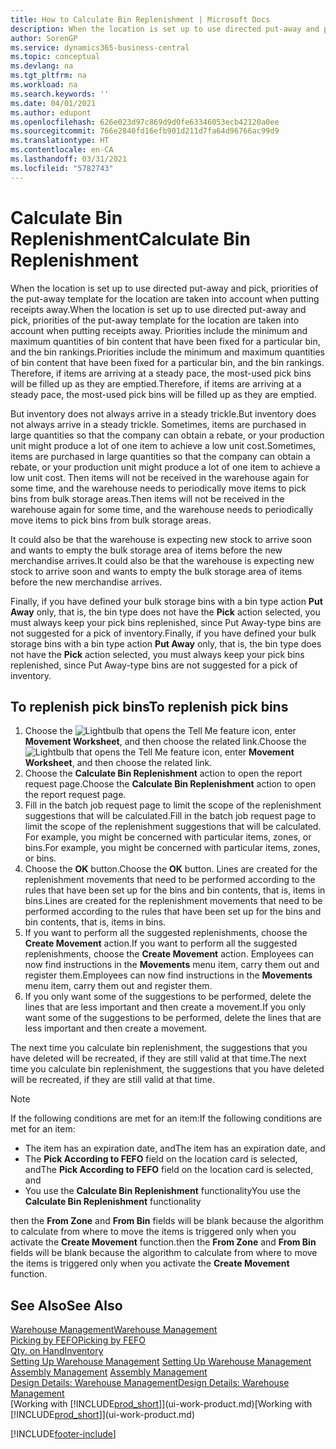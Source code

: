 ```yaml
---
title: How to Calculate Bin Replenishment | Microsoft Docs
description: When the location is set up to use directed put-away and pick, priorities of the put-away template for the location are taken into account when putting receipts away.
author: SorenGP
ms.service: dynamics365-business-central
ms.topic: conceptual
ms.devlang: na
ms.tgt_pltfrm: na
ms.workload: na
ms.search.keywords: ''
ms.date: 04/01/2021
ms.author: edupont
ms.openlocfilehash: 626e023d97c869d9d0fe63346053ecb42120a0ee
ms.sourcegitcommit: 766e2840fd16efb901d211d7fa64d96766ac99d9
ms.translationtype: HT
ms.contentlocale: en-CA
ms.lasthandoff: 03/31/2021
ms.locfileid: "5782743"
---
```

# <a name="calculate-bin-replenishment"></a><span data-ttu-id="d5663-103">Calculate Bin Replenishment</span><span class="sxs-lookup"><span data-stu-id="d5663-103">Calculate Bin Replenishment</span></span>
<span data-ttu-id="d5663-104">When the location is set up to use directed put-away and pick, priorities of the put-away template for the location are taken into account when putting receipts away.</span><span class="sxs-lookup"><span data-stu-id="d5663-104">When the location is set up to use directed put-away and pick, priorities of the put-away template for the location are taken into account when putting receipts away.</span></span> <span data-ttu-id="d5663-105">Priorities include the minimum and maximum quantities of bin content that have been fixed for a particular bin, and the bin rankings.</span><span class="sxs-lookup"><span data-stu-id="d5663-105">Priorities include the minimum and maximum quantities of bin content that have been fixed for a particular bin, and the bin rankings.</span></span> <span data-ttu-id="d5663-106">Therefore, if items are arriving at a steady pace, the most-used pick bins will be filled up as they are emptied.</span><span class="sxs-lookup"><span data-stu-id="d5663-106">Therefore, if items are arriving at a steady pace, the most-used pick bins will be filled up as they are emptied.</span></span>  

<span data-ttu-id="d5663-107">But inventory does not always arrive in a steady trickle.</span><span class="sxs-lookup"><span data-stu-id="d5663-107">But inventory does not always arrive in a steady trickle.</span></span> <span data-ttu-id="d5663-108">Sometimes, items are purchased in large quantities so that the company can obtain a rebate, or your production unit might produce a lot of one item to achieve a low unit cost.</span><span class="sxs-lookup"><span data-stu-id="d5663-108">Sometimes, items are purchased in large quantities so that the company can obtain a rebate, or your production unit might produce a lot of one item to achieve a low unit cost.</span></span> <span data-ttu-id="d5663-109">Then items will not be received in the warehouse again for some time, and the warehouse needs to periodically move items to pick bins from bulk storage areas.</span><span class="sxs-lookup"><span data-stu-id="d5663-109">Then items will not be received in the warehouse again for some time, and the warehouse needs to periodically move items to pick bins from bulk storage areas.</span></span>  

<span data-ttu-id="d5663-110">It could also be that the warehouse is expecting new stock to arrive soon and wants to empty the bulk storage area of items before the new merchandise arrives.</span><span class="sxs-lookup"><span data-stu-id="d5663-110">It could also be that the warehouse is expecting new stock to arrive soon and wants to empty the bulk storage area of items before the new merchandise arrives.</span></span>  

<span data-ttu-id="d5663-111">Finally, if you have defined your bulk storage bins with a bin type action **Put Away** only, that is, the bin type does not have the **Pick** action selected, you must always keep your pick bins replenished, since Put Away-type bins are not suggested for a pick of inventory.</span><span class="sxs-lookup"><span data-stu-id="d5663-111">Finally, if you have defined your bulk storage bins with a bin type action **Put Away** only, that is, the bin type does not have the **Pick** action selected, you must always keep your pick bins replenished, since Put Away-type bins are not suggested for a pick of inventory.</span></span>  

## <a name="to-replenish-pick-bins"></a><span data-ttu-id="d5663-112">To replenish pick bins</span><span class="sxs-lookup"><span data-stu-id="d5663-112">To replenish pick bins</span></span>  
1.  <span data-ttu-id="d5663-113">Choose the ![Lightbulb that opens the Tell Me feature](media/ui-search/search_small.png "Tell me what you want to do") icon, enter **Movement Worksheet**, and then choose the related link.</span><span class="sxs-lookup"><span data-stu-id="d5663-113">Choose the ![Lightbulb that opens the Tell Me feature](media/ui-search/search_small.png "Tell me what you want to do") icon, enter **Movement Worksheet**, and then choose the related link.</span></span>  
2.  <span data-ttu-id="d5663-114">Choose the **Calculate Bin Replenishment** action to open the report request page.</span><span class="sxs-lookup"><span data-stu-id="d5663-114">Choose the **Calculate Bin Replenishment** action to open the report request page.</span></span>  
3.  <span data-ttu-id="d5663-115">Fill in the batch job request page to limit the scope of the replenishment suggestions that will be calculated.</span><span class="sxs-lookup"><span data-stu-id="d5663-115">Fill in the batch job request page to limit the scope of the replenishment suggestions that will be calculated.</span></span> <span data-ttu-id="d5663-116">For example, you might be concerned with particular items, zones, or bins.</span><span class="sxs-lookup"><span data-stu-id="d5663-116">For example, you might be concerned with particular items, zones, or bins.</span></span>  
4.  <span data-ttu-id="d5663-117">Choose the **OK** button.</span><span class="sxs-lookup"><span data-stu-id="d5663-117">Choose the **OK** button.</span></span> <span data-ttu-id="d5663-118">Lines are created for the replenishment movements that need to be performed according to the rules that have been set up for the bins and bin contents, that is, items in bins.</span><span class="sxs-lookup"><span data-stu-id="d5663-118">Lines are created for the replenishment movements that need to be performed according to the rules that have been set up for the bins and bin contents, that is, items in bins.</span></span>  
5.  <span data-ttu-id="d5663-119">If you want to perform all the suggested replenishments, choose the **Create Movement** action.</span><span class="sxs-lookup"><span data-stu-id="d5663-119">If you want to perform all the suggested replenishments, choose the **Create Movement** action.</span></span> <span data-ttu-id="d5663-120">Employees can now find instructions in the **Movements** menu item, carry them out and register them.</span><span class="sxs-lookup"><span data-stu-id="d5663-120">Employees can now find instructions in the **Movements** menu item, carry them out and register them.</span></span>  
6.  <span data-ttu-id="d5663-121">If you only want some of the suggestions to be performed, delete the lines that are less important and then create a movement.</span><span class="sxs-lookup"><span data-stu-id="d5663-121">If you only want some of the suggestions to be performed, delete the lines that are less important and then create a movement.</span></span>  

<span data-ttu-id="d5663-122">The next time you calculate bin replenishment, the suggestions that you have deleted will be recreated, if they are still valid at that time.</span><span class="sxs-lookup"><span data-stu-id="d5663-122">The next time you calculate bin replenishment, the suggestions that you have deleted will be recreated, if they are still valid at that time.</span></span>  

> [!NOTE]  
>  <span data-ttu-id="d5663-123">If the following conditions are met for an item:</span><span class="sxs-lookup"><span data-stu-id="d5663-123">If the following conditions are met for an item:</span></span>  
>   
>  -   <span data-ttu-id="d5663-124">The item has an expiration date, and</span><span class="sxs-lookup"><span data-stu-id="d5663-124">The item has an expiration date, and</span></span>  
> -   <span data-ttu-id="d5663-125">The **Pick According to FEFO** field on the location card is selected, and</span><span class="sxs-lookup"><span data-stu-id="d5663-125">The **Pick According to FEFO** field on the location card is selected, and</span></span>  
> -   <span data-ttu-id="d5663-126">You use the **Calculate Bin Replenishment** functionality</span><span class="sxs-lookup"><span data-stu-id="d5663-126">You use the **Calculate Bin Replenishment** functionality</span></span>  
>   
>  <span data-ttu-id="d5663-127">then the **From Zone** and **From Bin** fields will be blank because the algorithm to calculate from where to move the items is triggered only when you activate the **Create Movement** function.</span><span class="sxs-lookup"><span data-stu-id="d5663-127">then the **From Zone** and **From Bin** fields will be blank because the algorithm to calculate from where to move the items is triggered only when you activate the **Create Movement** function.</span></span>  

## <a name="see-also"></a><span data-ttu-id="d5663-128">See Also</span><span class="sxs-lookup"><span data-stu-id="d5663-128">See Also</span></span>  
[<span data-ttu-id="d5663-129">Warehouse Management</span><span class="sxs-lookup"><span data-stu-id="d5663-129">Warehouse Management</span></span>](warehouse-manage-warehouse.md)  
[<span data-ttu-id="d5663-130">Picking by FEFO</span><span class="sxs-lookup"><span data-stu-id="d5663-130">Picking by FEFO</span></span>](warehouse-picking-by-fefo.md)  
[<span data-ttu-id="d5663-131">Qty. on Hand</span><span class="sxs-lookup"><span data-stu-id="d5663-131">Inventory</span></span>](inventory-manage-inventory.md)  
<span data-ttu-id="d5663-132">[Setting Up Warehouse Management](warehouse-setup-warehouse.md)   </span><span class="sxs-lookup"><span data-stu-id="d5663-132">[Setting Up Warehouse Management](warehouse-setup-warehouse.md)   </span></span>  
<span data-ttu-id="d5663-133">[Assembly Management](assembly-assemble-items.md)  </span><span class="sxs-lookup"><span data-stu-id="d5663-133">[Assembly Management](assembly-assemble-items.md)  </span></span>  
[<span data-ttu-id="d5663-134">Design Details: Warehouse Management</span><span class="sxs-lookup"><span data-stu-id="d5663-134">Design Details: Warehouse Management</span></span>](design-details-warehouse-management.md)  
<span data-ttu-id="d5663-135">[Working with [!INCLUDE[prod_short](includes/prod_short.md)]](ui-work-product.md)</span><span class="sxs-lookup"><span data-stu-id="d5663-135">[Working with [!INCLUDE[prod_short](includes/prod_short.md)]](ui-work-product.md)</span></span>


[!INCLUDE[footer-include](includes/footer-banner.md)]